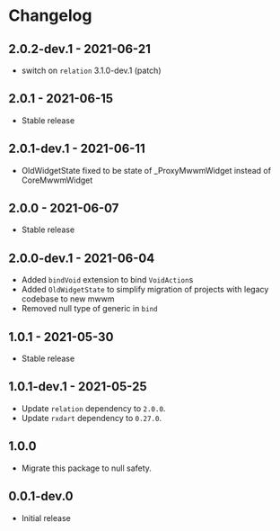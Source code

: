 # Changelog

## 2.0.2-dev.1 - 2021-06-21

* switch on `relation` 3.1.0-dev.1 (patch)

## 2.0.1 - 2021-06-15

* Stable release

## 2.0.1-dev.1 - 2021-06-11

* OldWidgetState fixed to be state of _ProxyMwwmWidget instead of CoreMwwmWidget

## 2.0.0 - 2021-06-07

* Stable release

## 2.0.0-dev.1 - 2021-06-04

* Added `bindVoid` extension to bind `VoidAction`s
* Added `OldWidgetState` to simplify migration of projects with legacy codebase to new mwwm
* Removed null type of generic in `bind`

## 1.0.1 - 2021-05-30

* Stable release

## 1.0.1-dev.1 - 2021-05-25

* Update `relation` dependency to `2.0.0`.
* Update `rxdart` dependency to `0.27.0`.

## 1.0.0

* Migrate this package to null safety.

## 0.0.1-dev.0

* Initial release
